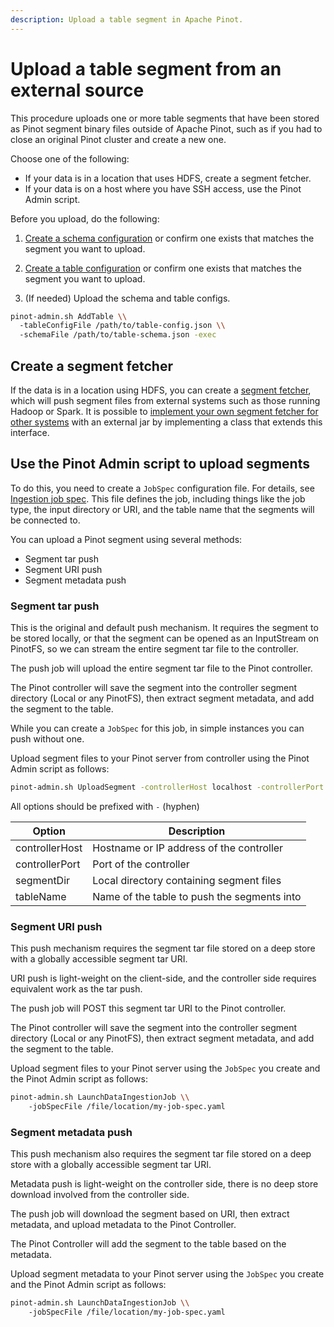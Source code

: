 ```yaml
---
description: Upload a table segment in Apache Pinot.
---
```


# Upload a table segment from an external source

This procedure uploads one or more table segments that have been stored as Pinot segment binary files outside of Apache Pinot, such as if you had to close an original Pinot cluster and create a new one.

Choose one of the following:

* If your data is in a location that uses HDFS, create a segment fetcher.
* If your data is on a host where you have SSH access, use the Pinot Admin script.

Before you upload, do the following:

1. [Create a schema configuration](../../basics/getting-started/pushing-your-data-to-pinot#creating-a-schema) or confirm one exists that matches the segment you want to upload.

1. [Create a table configuration](../../configuration-reference/table.md) or confirm one exists that matches the segment you want to upload.

1. (If needed) Upload the schema and table configs.
```bash
pinot-admin.sh AddTable \\
  -tableConfigFile /path/to/table-config.json \\
  -schemaFile /path/to/table-schema.json -exec
```

## Create a segment fetcher

If the data is in a location using HDFS, you can create a [segment fetcher](../../developers/developers-and-contributors/extending-pinot/segment-fetchers.md), which will push segment files from external systems such as those running Hadoop or Spark. It is possible to [implement your own segment fetcher for other systems](../../developers/developers-and-contributors/extending-pinot/segment-fetchers.md) with an external jar by implementing a class that extends this interface.

## Use the Pinot Admin script to upload segments

To do this, you need to create a `JobSpec` configuration file. For details, see [Ingestion job spec](../../configuration-reference/job-specification.md). This file defines the job, including things like the job type, the input directory or URI, and the table name that the segments will be connected to.

You can upload a Pinot segment using several methods:
* Segment tar push
* Segment URI push
* Segment metadata push

### Segment tar push

This is the original and default push mechanism. It requires the segment to be stored locally, or that the segment can be opened as an InputStream on PinotFS, so we can stream the entire segment tar file to the controller.

The push job will upload the entire segment tar file to the Pinot controller.

The Pinot controller will save the segment into the controller segment directory (Local or any PinotFS), then extract segment metadata, and add the segment to the table.

While you can create a `JobSpec` for this job, in simple instances you can push without one.

Upload segment files to your Pinot server from controller using the Pinot Admin script as follows:

```bash
pinot-admin.sh UploadSegment -controllerHost localhost -controllerPort 9000 -segmentDir /path/to/local/dir -tableName myTable
```

All options should be prefixed with `-` (hyphen)

| Option         | Description                               |
| -------------- | ----------------------------------------- |
| controllerHost | Hostname or IP address of the controller  |
| controllerPort | Port of the controller                    |
| segmentDir     | Local directory containing segment files  |
| tableName      | Name of the table to push the segments into |

### Segment URI push

This push mechanism requires the segment tar file stored on a deep store with a globally accessible segment tar URI.

URI push is light-weight on the client-side, and the controller side requires equivalent work as the tar push.

The push job will POST this segment tar URI to the Pinot controller.

The Pinot controller will save the segment into the controller segment directory (Local or any PinotFS), then extract segment metadata, and add the segment to the table.


Upload segment files to your Pinot server using the `JobSpec` you create and the Pinot Admin script as follows:

```bash
pinot-admin.sh LaunchDataIngestionJob \\
    -jobSpecFile /file/location/my-job-spec.yaml
```

### Segment metadata push

This push mechanism also requires the segment tar file stored on a deep store with a globally accessible segment tar URI.

Metadata push is light-weight on the controller side, there is no deep store download involved from the controller side.

The push job will download the segment based on URI, then extract metadata, and upload metadata to the Pinot Controller.

The Pinot Controller will add the segment to the table based on the metadata.


Upload segment metadata to your Pinot server using the `JobSpec` you create and the Pinot Admin script as follows:

```bash
pinot-admin.sh LaunchDataIngestionJob \\
    -jobSpecFile /file/location/my-job-spec.yaml
```
